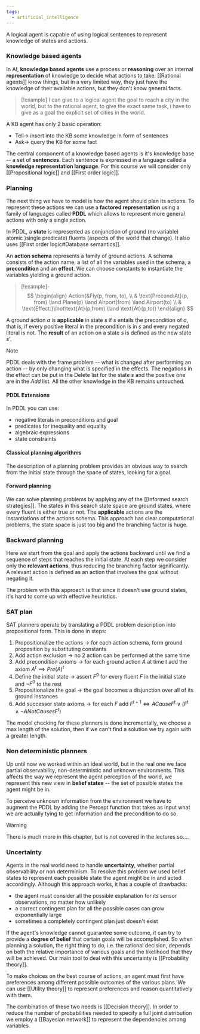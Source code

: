 ```yaml
---
tags:
  - artificial_intelligence
---
```

A logical agent is capable of using logical sentences to represent knowledge of states and actions.
### Knowledge based agents

In AI, **knowledge based agents** use a process or **reasoning** over an internal **representation** of knowledge to decide what actions to take. [[Rational agents]] know things, but in a very limited way, they just have the knowledge of their available actions, but they don't know general facts.

>[!example]
>I can give to a logical agent the goal to reach a city in the world, but to the rational agent, to give the exact same task, i have to give as a goal the explicit set of cities in the world.

A KB agent has only 2 basic operation:
- $\text{Tell} \to$ insert into the KB some knowledge in form of sentences
- $\text{Ask} \to$ query the KB for some fact

The central component of a knowledge based agents is it's knowledge base -- a set of **sentences**. Each sentence is expressed in a language called a **knowledge representation language**. For this course we will consider only [[Propositional logic]] and [[First order logic]].
### Planning

The next thing we have to model is how the agent should plan its actions. To represent these actions we can use a **factored representation** using a family of languages called **PDDL** which allows to represent more general actions with only a single action.

In PDDL, a **state** is represented as conjunction of ground (no variable) atomic  )single predicate) fluents (aspects of the world that change). It also uses [[First order logic#Database semantics]]. 

An **action schema** represents a family of ground actions. A schema consists of the action name, a list of all the variables used in the schema, a **precondition** and an **effect**. We can choose constants to instantiate the variables yielding a ground action.

>[!example]-
>$$
>\begin{align}
> Action(&Fly(p, from, to),  \\
> & \text{Precond:At}(p, from) \land Plane(p) \land Airport(from) \land Airport(to) \\
> & \text{Effect:}\lnot\text{At}(p,from) \land \text{At}(p,to))
>\end{align}
>$$

A ground action $a$ is **applicable** in state $s$ if $s$ entails the precondition of $a$, that is, if every positive literal in the precondition is in $s$ and every negated literal is not. The **result** of an action on a state $s$ is defined as the new state $s'$. 

>[!note]
>PDDL deals with the frame problem -- what is changed after performing an action -- by only changing what is specified in the effects. The negations in the effect can be put in the $\text{Delete}$ list for the state $s$ and the positive one are in the $Add$ list. All the other knowledge in the KB remains untouched.
#### PDDL Extensions

In PDDL you can use:
- negative literals in preconditions and goal
- predicates for inequality and equality
- algebraic expressions
- state constraints
#### Classical planning algorithms

The description of a planning problem provides an obvious way to search from the initial state through the space of states, looking for a goal.
#### Forward planning

We can solve planning problems by applying any of the [[Informed search strategies]]. The states in this search state space are ground states, where every fluent is either true or not. The **applicable** actions are the instantiations of the actions schema. This approach has clear computational problems, the state space is just too big and the branching factor is huge.
### Backward planning

Here we start from the goal and apply the actions backward until we find a sequence of steps that reaches the initial state. At each step we consider only the **relevant actions**, thus reducing the branching factor significantly. A relevant action is defined as an action that involves the goal without negating it.

The problem with this approach is that since it doesn't use ground states, it's hard to come up with effective heuristics.
### SAT plan

SAT planners operate by translating a PDDL problem description into propositional form. This is done in steps:
1) Propositionalize the actions $\to$ for each action schema, form ground proposition by substituting constants
2) Add action exclusion $\to$ no 2 action can be performed at the same time
3) Add precondition axioms $\to$ for each ground action $A$ at time $t$ add the axiom $A^{t} \implies Pre(A)^{t}$
4) Define the initial state $\to$ assert $F^{0}$ for every fluent $F$ in the initial state and $\lnot F^{0}$ to the rest
5) Propositionalize the goal $\to$ the goal becomes a disjunction over all of its ground instances
6) Add successor state axioms $\to$ for each $F$ add $F^{t+1}\iff ACause F^{t} \lor (F^{t}\land \lnot ANotCausesF^{t})$

The model checking for these planners is done incrementally, we choose a max length of the solution, then if we can't find a solution we try again with a greater length.
### Non deterministic planners

Up until now we worked within an ideal world, but in the real one we face partial observability, non-deterministic and unknown environments. This affects the way we represent the agent perception of the world, we represent this new view in **belief states** -- the set of possible states the agent might be in.  

To perceive unknown information from the environment we have to augment the PDDL by adding the $\text{Percept}$ function that takes as input what we are actually tying to get information and the precondition to do so. 

>[!warning]
>There is much more in this chapter, but is not covered in the lectures so....
### Uncertainty

Agents in the real world need to handle **uncertainty**, whether partial observability or non determinism. To resolve this problem we used belief states to represent each possible state the agent might be in and acted accordingly. Although this approach works, it has a couple of drawbacks:
- the agent must consider all the possible explanation for its sensor observations, no matter how unlikely
- a correct contingent plan for all the possible cases can grow exponentially large
- sometimes a completely contingent plan just doesn't exist

If the agent's knowledge cannot guarantee some outcome, it can try to provide a **degree of belief** that certain goals will be accomplished. So when planning a solution, the right thing to do, i.e. the rational decision, depends on both the relative importance of various goals and the likelihood that they will be achieved. Our main tool to deal with this uncertainty is [[Probability theory]].

To make choices on the best course of actions, an agent must first have preferences among different possible outcomes of the various plans. We can use [[Utility theory]] to represent preferences and reason quantitatively with them.

The combination of these two needs is [[Decision theory]]. In order to reduce the number of probabilities needed to specify a full joint distribution we employ a [[Bayesian network]] to represent the dependencies among variables.